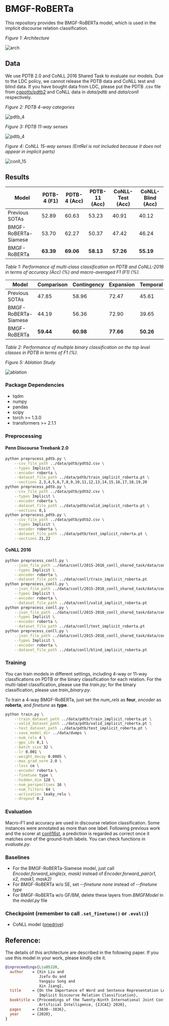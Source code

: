 # BMGF-RoBERTa

This repository provides the BMGF-RoBERTa model, which is used in the implicit discourse relation classification. 

*Figure 1: Architecture*

![arch](figs/arch.png)


## Data

We use PDTB 2.0 and CoNLL 2016 Shared Task to evaluate our models.
Due to the LDC policy, we cannot release the PDTB data and CoNLL test and blind data.
If you have bought data from LDC, please put the PDTB .csv file from [cgpotts/pdtb2](https://github.com/cgpotts/pdtb2) and CoNLL data in *data/pdtb* and *data/conll* respectively.

*Figure 2: PDTB 4-way categories*

![pdtb_4](figs/pdtb_4.png)


*Figure 3: PDTB 11-way senses*

![pdtb_4](figs/pdtb_11.png)


*Figure 4: CoNLL 15-way senses (EntRel is not included because it does not appear in implicit parts)*

![conll_15](figs/conll_15.png)


## Results

| Model | PDTB-4 (F1) | PDTB-4 (Acc) | PDTB-11 (Acc) | CoNLL-Test (Acc) | CoNLL-Blind (Acc) |
| --- | --- | --- | --- | --- | --- |
| Previous SOTAs | 52.89 | 60.63 | 53.23| 40.91 | 40.12 |
| BMGF-RoBERTa-Siamese | 53.70 | 62.27 | 50.37 | 47.42 | 46.24 |
| BMGF-RoBERTa | **63.39** | **69.06** | **58.13** | **57.26** | **55.19** |

*Table 1: Performance of multi-class classification on PDTB and CoNLL-2016 in terms of accuracy (Acc) (%) and macro-averaged F1 (F1) (%).*

| Model | Comparison | Contingency | Expansion | Temporal |
| --- | --- | --- | --- | --- |
| Previous SOTAs | 47.85 | 58.96 | 72.47 | 45.61 | 
| BMGF-RoBERTa-Siamese | 44.19 | 56.36 | 72.90 | 39.65 | 
| BMGF-RoBERTa | **59.44** | **60.98** | **77.66** | **50.26** |

*Table 2: Performance of multiple binary classification on the top level classes in PDTB in terms of F1 (%).*

*Figure 5: Ablation Study*

![ablation](figs/ablation.png)


### Package Dependencies

* tqdm
* numpy
* pandas
* scipy
* torch >= 1.3.0
* transformers >= 2.1.1

### Preprocessing

#### Penn Discourse Treebank 2.0

```bash
python preprocess_pdtb.py \
    --csv_file_path ../data/pdtb/pdtb2.csv \
    --types Implicit \
    --encoder roberta \
    --dataset_file_path ../data/pdtb/train_implicit_roberta.pt \
    --sections 2,3,4,5,6,7,8,9,10,11,12,13,14,15,16,17,18,19,20
python preprocess_pdtb.py \
    --csv_file_path ../data/pdtb/pdtb2.csv \
    --types Implicit \
    --encoder roberta \
    --dataset_file_path ../data/pdtb/valid_implicit_roberta.pt \
    --sections 0,1
python preprocess_pdtb.py \
    --csv_file_path ../data/pdtb/pdtb2.csv \
    --types Implicit \
    --encoder roberta \
    --dataset_file_path ../data/pdtb/test_implicit_roberta.pt \
    --sections 21,22
```

#### CoNLL 2016

```bash
python preprocess_conll.py \
    --json_file_path ../data/conll/2015-2016_conll_shared_task/data/conll16st-en-03-29-16-train/relations.json \
    --types Implicit \
    --encoder roberta \
    --dataset_file_path ../data/conll/train_implicit_roberta.pt
python preprocess_conll.py \
    --json_file_path ../data/conll/2015-2016_conll_shared_task/data/conll16st-en-03-29-16-dev/relations.json \
    --types Implicit \
    --encoder roberta \
    --dataset_file_path ../data/conll/valid_implicit_roberta.pt
python preprocess_conll.py \
    --json_file_path ../data/conll/2015-2016_conll_shared_task/data/conll16st-en-03-29-16-test/relations.json \
    --types Implicit \
    --encoder roberta \
    --dataset_file_path ../data/conll/test_implicit_roberta.pt
python preprocess_conll.py \
    --json_file_path ../data/conll/2015-2016_conll_shared_task/data/conll15st-en-03-29-16-blind-test/relations.json \
    --types Implicit \
    --encoder roberta \
    --dataset_file_path ../data/conll/blind_implicit_roberta.pt
```

### Training

You can train models in different settings, including 4-way or 11-way classfications on PDTB or the binary classification for each relation.
For the multi-label classification, please use the *train.py*; for the binary classification, please use *train_binary.py*.

To train a 4-way BMGF-RoBERTa, just set the *num_rels* as **four**, *encoder* as **roberta**, and *finetune* as **type**.
```bash
python train.py \
    --train_dataset_path ../data/pdtb/train_implicit_roberta.pt \
    --valid_dataset_path ../data/pdtb/valid_implicit_roberta.pt \
    --test_dataset_path ../data/pdtb/test_implicit_roberta.pt \
    --save_model_dir ../data/dumps \
    --num_rels 4 \
    --gpu_ids 0,1 \
    --batch_size 32 \
    --lr 0.001 \
    --weight_decay 0.0005 \
    --max_grad_norm 2.0 \
    --loss ce \
    --encoder roberta \
    --finetune type \
    --hidden_dim 128 \
    --num_perspectives 16 \
    --num_filters 64 \
    --activation leaky_relu \
    --dropout 0.2
```

### Evaluation

Macro-F1 and accuracy are used in discourse relation classification. Some instances were annotated as more than one label. Following previous work and the scorer at [conll16st](https://github.com/attapol/conll16st), a prediction is regarded as correct once it matches one of the ground-truth labels.
You can check functions in *evaluate.py*.

### Baselines

* For the BMGF-RoBERTa-Siamese model, just call *Encoder.forward_single(x, mask)* instead of *Encoder.forward_pair(x1, x2, mask1, mask2)*
* For BMGF-RoBERTa w/o SE, set *--finetune none* instead of *--finetune type*
* For BMGF-RoBERTa w/o GF/BM, delete these layers from *BMGFModel* in the *model.py* file

### Checkpoint (remember to call `.set_finetune()` or `.eval()`)

* CoNLL model ([onedrive](https://hkustconnect-my.sharepoint.com/:u:/g/personal/xliucr_connect_ust_hk/EY1RvhZCqaBFkzmcvqDfC3ABkRGjnsTahNTgu8O_jX1ajg?e=1fEbw0))

## Reference:
The details of this architecture are described in the following paper. If you use this model in your work, please kindly cite it.

```bibtex
@inproceedings{LiuOSJ20,
  author    = {Xin Liu and
               Jiefu Ou and
               Yangqiu Song and
               Xin Jiang},
  title     = {On the Importance of Word and Sentence Representation Learning in
               Implicit Discourse Relation Classification},
  booktitle = {Proceedings of the Twenty-Ninth International Joint Conference on
               Artificial Intelligence, {IJCAI} 2020},
  pages     = {3830--3836},
  year      = {2020},
}
```
